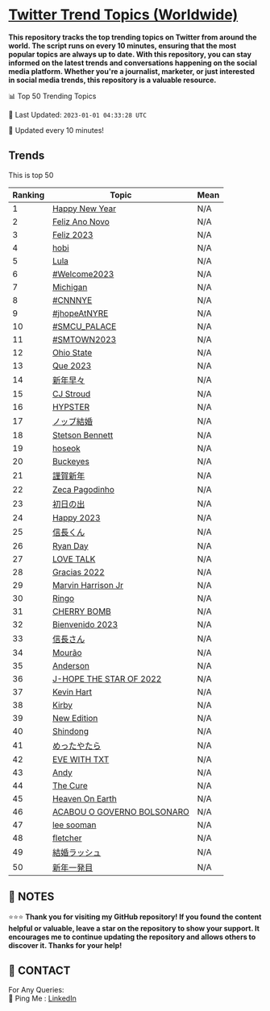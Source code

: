 [Twitter Trend Topics (Worldwide)](https://github.com/ErcinDedeoglu/Twitter-Trend-Topics)
==========

**This repository tracks the top trending topics on Twitter from around the world. 
The script runs on every 10 minutes, ensuring that the most popular topics are always up to date. 
With this repository, you can stay informed on the latest trends and conversations happening on the social media platform. 
Whether you're a journalist, marketer, or just interested in social media trends, this repository is a valuable resource.**


📊 Top 50 Trending Topics

📆 Last Updated: `2023-01-01 04:33:28 UTC`

🔧 Updated every 10 minutes!


## Trends

This is top 50

| Ranking | Topic | Mean |
| ------- | ------------ | ------------ |
| 1 | [Happy New Year](http://twitter.com/search?q=Happy+New+Year) | N/A |
| 2 | [Feliz Ano Novo](http://twitter.com/search?q=Feliz+Ano+Novo) | N/A |
| 3 | [Feliz 2023](http://twitter.com/search?q=Feliz+2023) | N/A |
| 4 | [hobi](http://twitter.com/search?q=hobi) | N/A |
| 5 | [Lula](http://twitter.com/search?q=Lula) | N/A |
| 6 | [#Welcome2023](http://twitter.com/search?q=%23Welcome2023) | N/A |
| 7 | [Michigan](http://twitter.com/search?q=Michigan) | N/A |
| 8 | [#CNNNYE](http://twitter.com/search?q=%23CNNNYE) | N/A |
| 9 | [#jhopeAtNYRE](http://twitter.com/search?q=%23jhopeAtNYRE) | N/A |
| 10 | [#SMCU_PALACE](http://twitter.com/search?q=%23SMCU_PALACE) | N/A |
| 11 | [#SMTOWN2023](http://twitter.com/search?q=%23SMTOWN2023) | N/A |
| 12 | [Ohio State](http://twitter.com/search?q=Ohio+State) | N/A |
| 13 | [Que 2023](http://twitter.com/search?q=Que+2023) | N/A |
| 14 | [新年早々](http://twitter.com/search?q=%e6%96%b0%e5%b9%b4%e6%97%a9%e3%80%85) | N/A |
| 15 | [CJ Stroud](http://twitter.com/search?q=CJ+Stroud) | N/A |
| 16 | [HYPSTER](http://twitter.com/search?q=HYPSTER) | N/A |
| 17 | [ノッブ結婚](http://twitter.com/search?q=%e3%83%8e%e3%83%83%e3%83%96%e7%b5%90%e5%a9%9a) | N/A |
| 18 | [Stetson Bennett](http://twitter.com/search?q=Stetson+Bennett) | N/A |
| 19 | [hoseok](http://twitter.com/search?q=hoseok) | N/A |
| 20 | [Buckeyes](http://twitter.com/search?q=Buckeyes) | N/A |
| 21 | [謹賀新年](http://twitter.com/search?q=%e8%ac%b9%e8%b3%80%e6%96%b0%e5%b9%b4) | N/A |
| 22 | [Zeca Pagodinho](http://twitter.com/search?q=Zeca+Pagodinho) | N/A |
| 23 | [初日の出](http://twitter.com/search?q=%e5%88%9d%e6%97%a5%e3%81%ae%e5%87%ba) | N/A |
| 24 | [Happy 2023](http://twitter.com/search?q=Happy+2023) | N/A |
| 25 | [信長くん](http://twitter.com/search?q=%e4%bf%a1%e9%95%b7%e3%81%8f%e3%82%93) | N/A |
| 26 | [Ryan Day](http://twitter.com/search?q=Ryan+Day) | N/A |
| 27 | [LOVE TALK](http://twitter.com/search?q=LOVE+TALK) | N/A |
| 28 | [Gracias 2022](http://twitter.com/search?q=Gracias+2022) | N/A |
| 29 | [Marvin Harrison Jr](http://twitter.com/search?q=Marvin+Harrison+Jr) | N/A |
| 30 | [Ringo](http://twitter.com/search?q=Ringo) | N/A |
| 31 | [CHERRY BOMB](http://twitter.com/search?q=CHERRY+BOMB) | N/A |
| 32 | [Bienvenido 2023](http://twitter.com/search?q=Bienvenido+2023) | N/A |
| 33 | [信長さん](http://twitter.com/search?q=%e4%bf%a1%e9%95%b7%e3%81%95%e3%82%93) | N/A |
| 34 | [Mourão](http://twitter.com/search?q=Mour%c3%a3o) | N/A |
| 35 | [Anderson](http://twitter.com/search?q=Anderson) | N/A |
| 36 | [J-HOPE THE STAR OF 2022](http://twitter.com/search?q=J-HOPE+THE+STAR+OF+2022) | N/A |
| 37 | [Kevin Hart](http://twitter.com/search?q=Kevin+Hart) | N/A |
| 38 | [Kirby](http://twitter.com/search?q=Kirby) | N/A |
| 39 | [New Edition](http://twitter.com/search?q=New+Edition) | N/A |
| 40 | [Shindong](http://twitter.com/search?q=Shindong) | N/A |
| 41 | [めったやたら](http://twitter.com/search?q=%e3%82%81%e3%81%a3%e3%81%9f%e3%82%84%e3%81%9f%e3%82%89) | N/A |
| 42 | [EVE WITH TXT](http://twitter.com/search?q=EVE+WITH+TXT) | N/A |
| 43 | [Andy](http://twitter.com/search?q=Andy) | N/A |
| 44 | [The Cure](http://twitter.com/search?q=The+Cure) | N/A |
| 45 | [Heaven On Earth](http://twitter.com/search?q=Heaven+On+Earth) | N/A |
| 46 | [ACABOU O GOVERNO BOLSONARO](http://twitter.com/search?q=ACABOU+O+GOVERNO+BOLSONARO) | N/A |
| 47 | [lee sooman](http://twitter.com/search?q=lee+sooman) | N/A |
| 48 | [fletcher](http://twitter.com/search?q=fletcher) | N/A |
| 49 | [結婚ラッシュ](http://twitter.com/search?q=%e7%b5%90%e5%a9%9a%e3%83%a9%e3%83%83%e3%82%b7%e3%83%a5) | N/A |
| 50 | [新年一発目](http://twitter.com/search?q=%e6%96%b0%e5%b9%b4%e4%b8%80%e7%99%ba%e7%9b%ae) | N/A |




## 📝 NOTES

⭐⭐⭐ **Thank you for visiting my GitHub repository! If you found the content helpful or valuable, leave a star on the repository to show your support. It encourages me to continue updating the repository and allows others to discover it. Thanks for your help!**

## 📨 CONTACT

 For Any Queries:  
            🏓 Ping Me : [LinkedIn](https://www.linkedin.com/in/ercindedeoglu/)